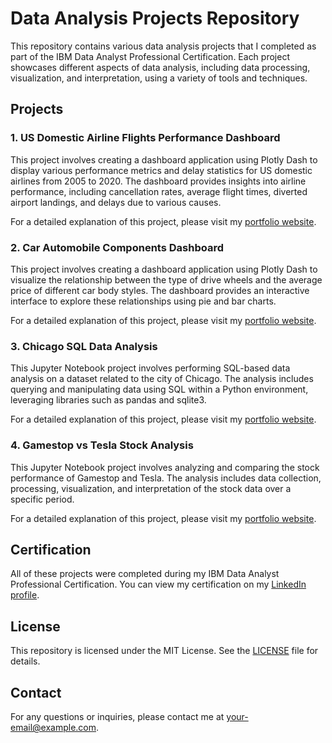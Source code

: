 # Data Analysis Projects Repository

This repository contains various data analysis projects that I completed as part of the IBM Data Analyst Professional Certification. Each project showcases different aspects of data analysis, including data processing, visualization, and interpretation, using a variety of tools and techniques.

## Projects

### 1. US Domestic Airline Flights Performance Dashboard

This project involves creating a dashboard application using Plotly Dash to display various performance metrics and delay statistics for US domestic airlines from 2005 to 2020. The dashboard provides insights into airline performance, including cancellation rates, average flight times, diverted airport landings, and delays due to various causes.

For a detailed explanation of this project, please visit my [portfolio website](http://your-portfolio-link.com).

### 2. Car Automobile Components Dashboard

This project involves creating a dashboard application using Plotly Dash to visualize the relationship between the type of drive wheels and the average price of different car body styles. The dashboard provides an interactive interface to explore these relationships using pie and bar charts.

For a detailed explanation of this project, please visit my [portfolio website](http://your-portfolio-link.com).

### 3. Chicago SQL Data Analysis

This Jupyter Notebook project involves performing SQL-based data analysis on a dataset related to the city of Chicago. The analysis includes querying and manipulating data using SQL within a Python environment, leveraging libraries such as pandas and sqlite3.

For a detailed explanation of this project, please visit my [portfolio website](http://your-portfolio-link.com).

### 4. Gamestop vs Tesla Stock Analysis

This Jupyter Notebook project involves analyzing and comparing the stock performance of Gamestop and Tesla. The analysis includes data collection, processing, visualization, and interpretation of the stock data over a specific period.

For a detailed explanation of this project, please visit my [portfolio website](http://your-portfolio-link.com).

## Certification

All of these projects were completed during my IBM Data Analyst Professional Certification. You can view my certification on my [LinkedIn profile](https://www.linkedin.com/in/leonardo-gold/).

## License

This repository is licensed under the MIT License. See the [LICENSE](LICENSE) file for details.

## Contact

For any questions or inquiries, please contact me at [your-email@example.com](mailto:main@leonardo-gold.com).
